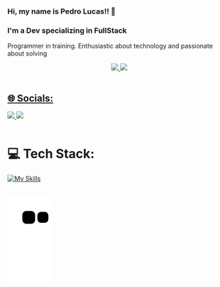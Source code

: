 ### Hi, my name is Pedro Lucas!! 👋
### I'm a Dev specializing in FullStack

<p>Programmer in training. Enthusiastic about technology and passionate about solving</p>
<div align="center">
  <a href="https://github.com/Smooke09">
 <img height="180em" src="https://github-readme-stats.vercel.app/api?username=PedroVenchiarutti&show_icons=true&theme=cobalt&include_all_commits=false&count_private=true"/>
  <img height="180em" src="https://github-readme-stats.vercel.app/api/top-langs/?username=PedroVenchiarutti&layout=compact&langs_count=7&theme=cobalt"/>
</div>
  </br>
  
  
  ## 🌐 Socials:
  <a href="https://youtube.com/channel/UC7Xzqat6TqvALt5io7o2GTQ" target="_blank"><img src="https://img.shields.io/badge/YouTube-FF0000?style=for-the-badge&logo=youtube&logoColor=white" target="_blank">
   </a>
  <a href="https://www.linkedin.com/in/pedro-lucas-358332168" target="_blank"><img src="https://img.shields.io/badge/-LinkedIn-%230077B5?style=for-the-badge&logo=linkedin&logoColor=white" target="_blank">
  </a> 
  </br>
  </br>

   # 💻 Tech Stack:
   [![My Skills](https://skillicons.dev/icons?i=react,sass,tailwind,nodejs,express,jest,javascript,typescript,mysql,postgres,mongodb,firebase,vercel,vite)](https://skillicons.dev)
  </br>
  </br>   

   
  
![Snake animation](https://github.com/Smooke09/Smooke09/blob/output/github-contribution-grid-snake.svg)
 
</div>
